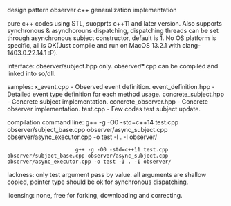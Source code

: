 design pattern observer c++ generalization implementation

pure c++ codes using STL, suopprts c++11 and later version. Also supports synchronous & asynchorouns dispatching, dispatching threads can be set through asynchronous subject constructor, default is 1. No OS platform is specific, all is OK(Just compile and run on MacOS 13.2.1 with clang-1403.0.22.14.1 :P).

interface: observer/subject.hpp only.
observer/*.cpp can be compiled and linked into so/dll.

samples: x_event.cpp - Observed event definition.
         event_definition.hpp - Detailed event type definition for each method usage.
         concrete_subject.hpp - Concrete subject implementation.
         concrete_observer.hpp - Concrete observer implementation.
         test.cpp - Few codes test subject update.

compilation command line: g++ -g -O0 -std=c++14 test.cpp observer/subject_base.cpp observer/async_subject.cpp observer/async_executor.cpp -o test -I . -I observer/
                          
                          g++ -g -O0 -std=c++11 test.cpp observer/subject_base.cpp observer/async_subject.cpp observer/async_executor.cpp -o test -I . -I observer/

lackness: only test argument pass by value. all arguments are shallow copied, pointer type should be ok for synchronous dispatching.

licensing: none, free for forking, downloading and correcting.
         
